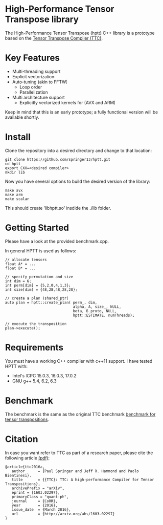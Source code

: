 # High-Performance Tensor Transpose library #

The High-Performance Tensor Transpose (hptt) C++ library is a prototype based on the [Tensor Transpose Compiler (TTC)](https://github.com/HPAC/TTC).


# Key Features

* Multi-threading support
* Explicit vectorization
* Auto-tuning (akin to FFTW)
    * Loop order
    * Parallelization
* Multi architecture support
    * Explicitly vectorized kernels for (AVX and ARM)

Keep in mind that this is an early prototype; a fully functional version will be
available shortly.


# Install

Clone the repository into a desired directory and change to that location:

    git clone https://github.com/springer13/hptt.git
    cd hptt
    export CXX=<desired compiler>
    mkdir lib

Now you have several options to build the desired version of the library:

    make avx
    make arm
    make scalar

This should create 'libhptt.so' insdide the ./lib folder.


# Getting Started

Please have a look at the provided benchmark.cpp.

In general HPTT is used as follows:

    // allocate tensors
    float A* = ...
    float B* = ...

    // specify permutation and size
    int dim = 6;
    int perm[dim] = {5,2,0,4,1,3};
    int size[dim] = {48,28,48,28,28};

    // create a plan (shared_ptr)
    auto plan = hptt::create_plan( perm_, dim, 
                                   alpha, A, size_, NULL, 
                                   beta, B_proto, NULL, 
                                   hptt::ESTIMATE, numThreads);

    // execute the transposition
    plan->execute();

# Requirements

You must have a working C++ compiler with c++11 support. I have tested HPTT with:

* Intel's ICPC 15.0.3, 16.0.3, 17.0.2
* GNU g++ 5.4, 6.2, 6.3

# Benchmark

The benchmark is the same as the original TTC benchmark [benchmark for tensor transpositions](https://github.com/HPAC/TTC/blob/master/benchmark/benchmark.py).


# Citation

In case you want refer to TTC as part of a research paper, please cite the following
article [(pdf)](http://arxiv.org/abs/1603.02297):
```
@article{ttc2016a,
   author      = {Paul Springer and Jeff R. Hammond and Paolo Bientinesi},
   title       = {{TTC}: TTC: A high-performance Compiler for Tensor Transpositions},
   archivePrefix = "arXiv",
   eprint = {1603.02297},
   primaryClass = "quant-ph",
   journal     = {CoRR},
   year        = {2016},
   issue_date  = {March 2016},
   url         = {http://arxiv.org/abs/1603.02297}
}
``` 
